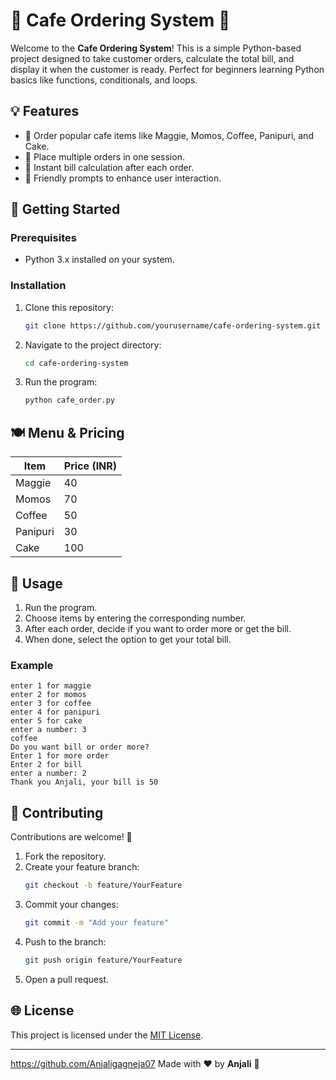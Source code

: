 # 🍪 Cafe Ordering System 🍼

Welcome to the **Cafe Ordering System**! This is a simple Python-based project designed to take customer orders, calculate the total bill, and display it when the customer is ready. Perfect for beginners learning Python basics like functions, conditionals, and loops.

## 💡 Features

- 🍼 Order popular cafe items like Maggie, Momos, Coffee, Panipuri, and Cake.
- 📅 Place multiple orders in one session.
- 🌟 Instant bill calculation after each order.
- 🙋 Friendly prompts to enhance user interaction.

## 🚀 Getting Started

### Prerequisites

- Python 3.x installed on your system.

### Installation

1. Clone this repository:
   ```bash
   git clone https://github.com/yourusername/cafe-ordering-system.git
   ```
2. Navigate to the project directory:
   ```bash
   cd cafe-ordering-system
   ```
3. Run the program:
   ```bash
   python cafe_order.py
   ```

## 🍽️ Menu & Pricing

| Item       | Price (INR) |
|------------|-------------|
| Maggie     | 40          |
| Momos      | 70          |
| Coffee     | 50          |
| Panipuri   | 30          |
| Cake       | 100         |

## 🔢 Usage

1. Run the program.
2. Choose items by entering the corresponding number.
3. After each order, decide if you want to order more or get the bill.
4. When done, select the option to get your total bill.

### Example
```
enter 1 for maggie
enter 2 for momos
enter 3 for coffee
enter 4 for panipuri
enter 5 for cake
enter a number: 3
coffee
Do you want bill or order more?
Enter 1 for more order
Enter 2 for bill
enter a number: 2
Thank you Anjali, your bill is 50
```

## 🚧 Contributing

Contributions are welcome! 🚀

1. Fork the repository.
2. Create your feature branch:
   ```bash
   git checkout -b feature/YourFeature
   ```
3. Commit your changes:
   ```bash
   git commit -m "Add your feature"
   ```
4. Push to the branch:
   ```bash
   git push origin feature/YourFeature
   ```
5. Open a pull request.

## 🌐 License

This project is licensed under the [MIT License](LICENSE).

---
https://github.com/Anjaligagneja07
Made with ❤️ by **Anjali** 🚀

